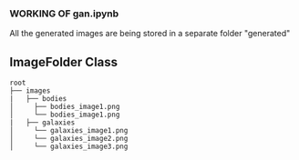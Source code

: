 ### WORKING OF gan.ipynb

All the generated images are being stored in a separate folder "generated"


## ImageFolder Class
```
root
├── images
|   ├── bodies
│     ├── bodies_image1.png
│     └── bodies_image1.png
|   ├── galaxies
│     └── galaxies_image1.png
│     └── galaxies_image2.png
│     └── galaxies_image3.png
```
